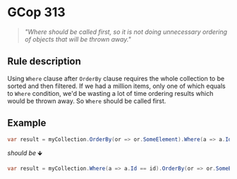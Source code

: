 ﻿# GCop 313

> *"Where should be called first, so it is not doing unnecessary ordering of objects that will be thrown away."*

## Rule description

Using `Where` clause after `OrderBy` clause requires the whole collection to be sorted and then filtered. If we had a million items, only one of which equals to `Where` condition, we'd be wasting a lot of time ordering results which would be thrown away. So `Where` should be called first.

## Example

```csharp
var result = myCollection.OrderBy(or => or.SomeElement).Where(a => a.Id == id).ToList();
```

*should be* 🡻

```csharp
var result = myCollection.Where(a => a.Id == id).OrderBy(or => or.SomeElement).ToList();
```
